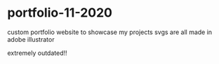 # portfolio-11-2020
custom portfolio website to showcase my projects
svgs are all made in adobe illustrator

extremely outdated!!
